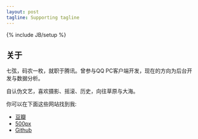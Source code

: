 ```yaml
---
layout: post
tagline: Supporting tagline
---
```


{% include JB/setup %}
			

## 关于
	

七弦，码农一枚，就职于腾讯。曾参与QQ PC客户端开发，现在的方向为后台开发与数据分析。

自认伪文艺，喜欢摄影、摇滚、历史，向往草原与大海。

你可以在下面这些网站找到我:

- [豆瓣](http://www.douban.com/people/joshualeung/)
- [500px](http://500px.com/joshualeung)
- [Github](http://joshualeung.github.com)

